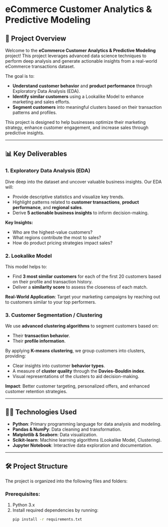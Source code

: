 # eCommerce Customer Analytics & Predictive Modeling

## 🚀 Project Overview

Welcome to the **eCommerce Customer Analytics & Predictive Modeling** project! This project leverages advanced data science techniques to perform deep analysis and generate actionable insights from a real-world eCommerce transactions dataset.

The goal is to:
- **Understand customer behavior** and **product performance** through Exploratory Data Analysis (EDA).
- **Identify similar customers** using a Lookalike Model to enhance marketing and sales efforts.
- **Segment customers** into meaningful clusters based on their transaction patterns and profiles.

This project is designed to help businesses optimize their marketing strategy, enhance customer engagement, and increase sales through predictive insights.

---

## 📊 Key Deliverables

### 1. **Exploratory Data Analysis (EDA)**
Dive deep into the dataset and uncover valuable business insights. Our EDA will:
- Provide descriptive statistics and visualize key trends.
- Highlight patterns related to **customer transactions**, **product performance**, and **regional sales**.
- Derive **5 actionable business insights** to inform decision-making.

**Key Insights:**
- Who are the highest-value customers?
- What regions contribute the most to sales?
- How do product pricing strategies impact sales?

### 2. **Lookalike Model**
This model helps to:
- Find **3 most similar customers** for each of the first 20 customers based on their profile and transaction history.
- Deliver a **similarity score** to assess the closeness of each match.

**Real-World Application**: Target your marketing campaigns by reaching out to customers similar to your top performers.

### 3. **Customer Segmentation / Clustering**
We use **advanced clustering algorithms** to segment customers based on:
- Their **transaction behavior**.
- Their **profile information**.

By applying **K-means clustering**, we group customers into clusters, providing:
- Clear insights into customer **behavior types**.
- A measure of **cluster quality** through the **Davies-Bouldin index**.
- Visual representations of the clusters to aid decision-making.

**Impact**: Better customer targeting, personalized offers, and enhanced customer retention strategies.

---

## 🧑‍💻 Technologies Used
- **Python**: Primary programming language for data analysis and modeling.
- **Pandas & NumPy**: Data cleaning and transformation.
- **Matplotlib & Seaborn**: Data visualization.
- **Scikit-learn**: Machine learning algorithms (Lookalike Model, Clustering).
- **Jupyter Notebook**: Interactive data exploration and documentation.

---

## 🛠️ Project Structure

The project is organized into the following files and folders:

### Prerequisites:
1. Python 3.x
2. Install required dependencies by running:
   ```bash
   pip install -r requirements.txt